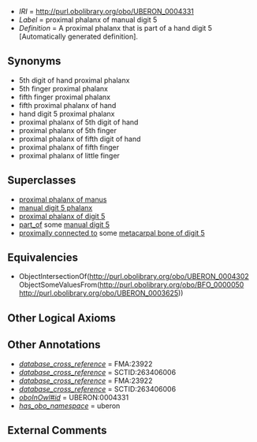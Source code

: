  * *IRI* = http://purl.obolibrary.org/obo/UBERON_0004331
 * *Label* = proximal phalanx of manual digit 5
 * *Definition* = A proximal phalanx that is part of a hand digit 5 [Automatically generated definition].

## Synonyms

 * 5th digit of hand proximal phalanx
 * 5th finger proximal phalanx
 * fifth finger proximal phalanx
 * fifth proximal phalanx of hand
 * hand digit 5 proximal phalanx
 * proximal phalanx of 5th digit of hand
 * proximal phalanx of 5th finger
 * proximal phalanx of fifth digit of hand
 * proximal phalanx of fifth finger
 * proximal phalanx of little finger

## Superclasses

 * [proximal phalanx of manus](../../UBERON/34/UBERON_0002234.md)
 * [manual digit 5 phalanx](../../UBERON/39/UBERON_0003639.md)
 * [proximal phalanx of digit 5](../../UBERON/05/UBERON_0014505.md)
 * [part_of](../../BFO/50/BFO_0000050.md) some [manual digit 5](../../UBERON/25/UBERON_0003625.md)
 * [proximally connected to](../../core#proximally/to/core#proximally_connected_to.md) some [metacarpal bone of digit 5](../../UBERON/49/UBERON_0003649.md)

## Equivalencies

 * ObjectIntersectionOf(<http://purl.obolibrary.org/obo/UBERON_0004302> ObjectSomeValuesFrom(<http://purl.obolibrary.org/obo/BFO_0000050> <http://purl.obolibrary.org/obo/UBERON_0003625>))

## Other Logical Axioms


## Other Annotations

 * *[database_cross_reference](../../ef/oboInOwl#hasDbXref.md)* = FMA:23922
 * *[database_cross_reference](../../ef/oboInOwl#hasDbXref.md)* = SCTID:263406006
 * *[database_cross_reference](../../ef/oboInOwl#hasDbXref.md)* = FMA:23922
 * *[database_cross_reference](../../ef/oboInOwl#hasDbXref.md)* = SCTID:263406006
 * *[oboInOwl#id](../../id/oboInOwl#id.md)* = UBERON:0004331
 * *[has_obo_namespace](../../ce/oboInOwl#hasOBONamespace.md)* = uberon

## External Comments

